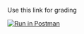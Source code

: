 
Use this link for grading

[![Run in Postman](https://run.pstmn.io/button.svg)](https://app.getpostman.com/run-collection/eb04413d51b5707f5d43)
